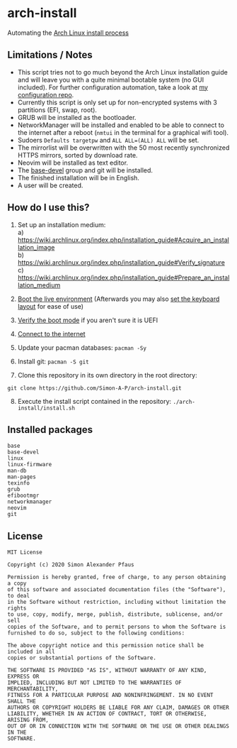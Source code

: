 # arch-install
Automating the [Arch Linux install process](https://wiki.archlinux.org/index.php/installation_guide)  

## Limitations / Notes
- This script tries not to go much beyond the Arch Linux installation guide and will leave you with a quite minimal bootable system (no GUI included). For further configuration automation, take a look at [my configuration repo](https://github.com/Simon-A-P/dotfiles).  
- Currently this script is only set up for non-encrypted systems with 3 partitions (EFI, swap, root).  
- GRUB will be installed as the bootloader.  
- NetworkManager will be installed and enabled to be able to connect to the internet after a reboot (```nmtui``` in the terminal for a graphical wifi tool).  
- Sudoers ```Defaults targetpw``` and ```ALL ALL=(ALL) ALL``` will be set.  
- The mirrorlist will be overwritten with the 50 most recently synchronized HTTPS mirrors, sorted by download rate.  
- Neovim will be installed as text editor.  
- The [base-devel](https://www.archlinux.org/groups/x86_64/base-devel/) group and git will be installed.  
- The finished installation will be in English.  
- A user will be created.  

## How do I use this?
1. Set up an installation medium:  
  a) https://wiki.archlinux.org/index.php/installation_guide#Acquire_an_installation_image  
  b) https://wiki.archlinux.org/index.php/installation_guide#Verify_signature  
  c) https://wiki.archlinux.org/index.php/installation_guide#Prepare_an_installation_medium  

2. [Boot the live environment](https://wiki.archlinux.org/index.php/installation_guide#Boot_the_live_environment) (Afterwards you may also [set the keyboard layout](https://wiki.archlinux.org/index.php/installation_guide#Set_the_keyboard_layout) for ease of use)  

3. [Verify the boot mode](https://wiki.archlinux.org/index.php/installation_guide#Verify_the_boot_mode) if you aren't sure it is UEFI  

4. [Connect to the internet](https://wiki.archlinux.org/index.php/installation_guide#Connect_to_the_internet)  

5. Update your pacman databases: ```pacman -Sy```

6. Install git: ```pacman -S git```  

7. Clone this repository in its own directory in the root directory:
```
git clone https://github.com/Simon-A-P/arch-install.git 
```
8. Execute the install script contained in the repository: ```./arch-install/install.sh```

## Installed packages
```
base
base-devel
linux
linux-firmware
man-db
man-pages
texinfo
grub
efibootmgr
networkmanager
neovim
git
```


## License
```
MIT License

Copyright (c) 2020 Simon Alexander Pfaus

Permission is hereby granted, free of charge, to any person obtaining a copy
of this software and associated documentation files (the "Software"), to deal
in the Software without restriction, including without limitation the rights
to use, copy, modify, merge, publish, distribute, sublicense, and/or sell
copies of the Software, and to permit persons to whom the Software is
furnished to do so, subject to the following conditions:

The above copyright notice and this permission notice shall be included in all
copies or substantial portions of the Software.

THE SOFTWARE IS PROVIDED "AS IS", WITHOUT WARRANTY OF ANY KIND, EXPRESS OR
IMPLIED, INCLUDING BUT NOT LIMITED TO THE WARRANTIES OF MERCHANTABILITY,
FITNESS FOR A PARTICULAR PURPOSE AND NONINFRINGEMENT. IN NO EVENT SHALL THE
AUTHORS OR COPYRIGHT HOLDERS BE LIABLE FOR ANY CLAIM, DAMAGES OR OTHER
LIABILITY, WHETHER IN AN ACTION OF CONTRACT, TORT OR OTHERWISE, ARISING FROM,
OUT OF OR IN CONNECTION WITH THE SOFTWARE OR THE USE OR OTHER DEALINGS IN THE
SOFTWARE.
```
